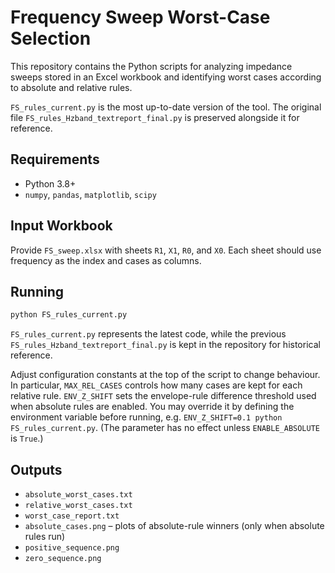 # Frequency Sweep Worst-Case Selection

This repository contains the Python scripts for analyzing impedance sweeps stored in an Excel workbook and identifying worst cases according to absolute and relative rules.

`FS_rules_current.py` is the most up-to-date version of the tool. The original file `FS_rules_Hzband_textreport_final.py` is preserved alongside it for reference.

## Requirements

- Python 3.8+
- `numpy`, `pandas`, `matplotlib`, `scipy`

## Input Workbook

Provide `FS_sweep.xlsx` with sheets `R1`, `X1`, `R0`, and `X0`. Each sheet should use frequency as the index and cases as columns.

## Running

```bash
python FS_rules_current.py
```

`FS_rules_current.py` represents the latest code, while the previous `FS_rules_Hzband_textreport_final.py` is kept in the repository for historical reference.

Adjust configuration constants at the top of the script to change behaviour. In particular, `MAX_REL_CASES` controls how many cases are kept for each relative rule. `ENV_Z_SHIFT` sets the envelope-rule difference threshold used when absolute rules are enabled. You may override it by defining the environment variable before running, e.g. `ENV_Z_SHIFT=0.1 python FS_rules_current.py`. (The parameter has no effect unless `ENABLE_ABSOLUTE` is `True`.)

## Outputs

- `absolute_worst_cases.txt`
- `relative_worst_cases.txt`
- `worst_case_report.txt`
- `absolute_cases.png` – plots of absolute-rule winners (only when absolute rules run)
- `positive_sequence.png`
- `zero_sequence.png`